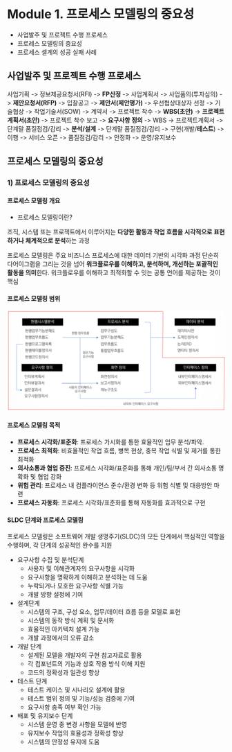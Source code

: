 # Module 1. 프로세스 모델링의 중요성

- 사업발주 및 프로젝트 수행 프로세스
- 프로레스 모델링의 중요성
- 프로세스 셀계의 성공 실패 사례

## 사업발주 및 프로젝트 수행 프로세스

사업기획 -> 정보제공요청서(RFI) -> **FP산정** -> 사업계획서 -> 사업품의(투자심의) -> **제안요청서(RFP)** -> 입찰공고 -> **제안서(제안평가)** -> 우선협상대상자 선정 -> 기술협상 -> 작업기술서(SOW) -> 계약서 -> 프로젝트 착수 -> **WBS(초안)** -> **프로젝트 계획서(초안)** -> 프로젝트 착수 보고 -> **요구사항 정의** -> WBS -> 프로젝트계획서 -> 단계말 품질점검/감리 -> **분석/설계** -> 단계말 품질점검/감리 -> 구현(개발/**테스트**) -> 이행 -> 서비스 오픈 -> 품질점검/감리 -> 안정화 -> 운영/유지보수

## 프로세스 모델링의 중요성

### 1) 프로세스 모델링의 중요성

#### 프로세스 모델링 개요

- 프로세스 모델링이란?

조직, 시스템 또는 프로젝트에서 이루어지는 **다양한 활동과 작업 흐름을 시각적으로 표현하거나 체계적으로 분석**하는 과정

프로세스 모델링은 주요 비즈니스 프로세스에 대한 데이터 기반의 시각화 과정 단순히 다어이그램을 그리는 것을 넘어 **워크플로우를 이해하고, 분석하며, 개선하는 포괄적인 활동을 의미**한다.
워크플로우를 이해하고 최적화할 수 잇는 공통 언어를 제공하는 것이 핵심

#### 프로세스 모델링 범위

![프로세스 모델링 범위](image.png)

#### 프로세스 모델링 목적

- **프로세스 시각화/표준화**: 프로세스 가시화를 통한 효율적인 업무 분석/파악.
- **프로세스 최적화**: 비효율적인 작업 흐름, 병목 현상, 중복 작업 식별 및 제거를 통한 최적화
- **의사소통과 협업 증진**: 프로세스 시각화/표준화를 통해 개인/팀/부서 간 의사소통 명확화 및 협업 강화
- **위험 관리**: 프로세스 내 컴플라이언스 준수/환경 변화 등 위험 식별 및 대응방안 마련
- **프로세스 자동화**: 프로세스 시각화/표준화를 통해 자동화를 효과적으로 구현

#### SLDC 단계와 프로세스 모델링

프로세스 모델링은 소프트웨어 개발 생명주기(SLDC)의 모든 단계에서 핵심적인 역할을 수행하며, 각 단계의 성공적인 완수를 지원

- 요구사항 수집 및 분석단계
  - 사용자 및 이해관계자의 요구사항을 시각화
  - 요구사항을 명확하게 이해하고 분석하는 데 도움
  - 누락되거나 모호한 요구사항 식별 가능
  - 개발 방향 설정에 기여
- 설계단계
  - 시스템의 구조, 구성 요소, 업무/데이터 흐름 등을 모델로 표현
  - 시스템의 동작 방식 계획 및 문서화
  - 효율적인 아키텍처 설계 가능
  - 개발 과정에서의 오류 감소
- 개발 단계
  - 설계된 모델을 개발자의 구현 참고자료로 활용
  - 각 컴포넌트의 기능과 상호 작용 방식 이해 지원
  - 코드의 정확성과 일관성 향상
- 테스트 단계
  - 테스트 케이스 및 시나리오 설계에 활용
  - 테스트 범위 정의 및 기능/성능 검증에 기여
  - 요구사항 충족 여부 확인 가능
- 배포 및 유지보수 단계
  - 시스템 운영 중 변경 사항을 모델에 반영
  - 유지보수 작업의 효율성과 정확성 향상
  - 시스템의 안정성 유지에 도움
